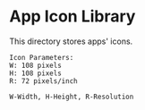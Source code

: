 # App Icon Library
This directory stores apps' icons.

```
Icon Parameters:
W: 108 pixels
H: 108 pixels
R: 72 pixels/inch

W-Width, H-Height, R-Resolution
```

